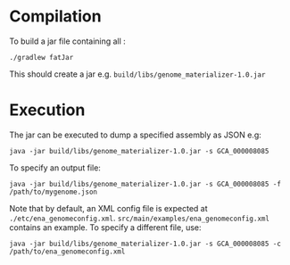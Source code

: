 Compilation
===========
To build a jar file containing all :
```
./gradlew fatJar
```
This should create a jar e.g. `build/libs/genome_materializer-1.0.jar`

Execution
=========
The jar can be executed to dump a specified assembly as JSON e.g: 
```
java -jar build/libs/genome_materializer-1.0.jar -s GCA_000008085
```

To specify an output file:
```
java -jar build/libs/genome_materializer-1.0.jar -s GCA_000008085 -f /path/to/mygenome.json
```

Note that by default, an XML config file is expected at `./etc/ena_genomeconfig.xml`. `src/main/examples/ena_genomeconfig.xml` contains an example.
To specify a different file, use:
```
java -jar build/libs/genome_materializer-1.0.jar -s GCA_000008085 -c /path/to/ena_genomeconfig.xml
```
